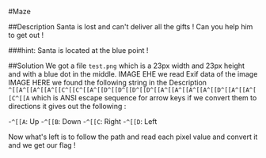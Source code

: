 #Maze

##Description
Santa is lost and can't deliver all the gifts ! Can you help him to get out !

###hint:
Santa is located at the blue point !

##Solution
We got a file `test.png` which is a 23px width and 23px height and with a blue dot in the middle.
IMAGE EHE
we read Exif data of the image
IMAGE HERE 
we found the following string in the Description 
`^[[A^[[A^[[A^[[C^[[C^[[A^[[D^[[D^[[D^[[D^[[A^[[A^[[A^[[A^[[D^[[A^[[A^[[C^[[A`
which is ANSI escape sequence for arrow keys 
if we convert them to directions it gives out the following :

-`^[[A`: Up
-`^[[B`: Down
-`^[[C`: Right 
-`^[[D`: Left

Now what's left is to follow the path and read each pixel value and convert it
and we get our flag ! 